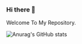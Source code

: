 ### Hi there 👋

Welcome To My Repository.




![Anurag's GitHub stats](https://github-readme-stats.vercel.app/api?username=DongGeun2&count_private=false&include_all_commits=false&show_icons=true&theme=react&hide=stars)
